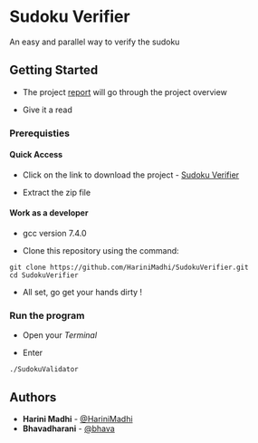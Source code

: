 # Sudoku Verifier

An easy and parallel way to verify the sudoku

## Getting Started

- The project [report](https://github.com/HariniMadhi/ParallelSort/blob/master/osreport.docx?raw=true) will go through the 
project overview 

- Give it a read 

### Prerequisties

#### Quick Access
- Click on the link to download the project - 
[Sudoku Verifier](https://github.com/HariniMadhi/SudokuVerifier/archive/master.zip)

- Extract the zip file

#### Work as a developer 
- gcc version 7.4.0

- Clone this repository using the command:
```
git clone https://github.com/HariniMadhi/SudokuVerifier.git
cd SudokuVerifier
```
- All set, go get your hands dirty !

### Run the program

- Open your *Terminal* 

- Enter 
```
./SudokuValidator
```

## Authors 

* **Harini Madhi** - [@HariniMadhi](https://github.com/HariniMadhi)
* **Bhavadharani** - [@bhava](https://github.com/-----------------------)
